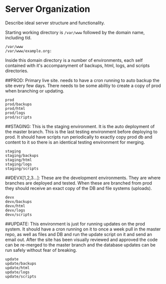 # Server Organization
Describe ideal server structure and functionality.

Starting working directory is `/var/www` followed by the domain name, including tld.

```
/var/www
/var/www/example.org:
```

Inside this domain directory is a number of environments, each self contained with it's accompanyment of backups, html, logs, and scripts directories.

##PROD:
Primary live site. needs to have a cron running to auto backup the site every
few days. There needs to be some abiltiy to create a copy of prod when
branching or updating.

```
prod
prod/backups
prod/html
prod/logs
prod/scripts
```

##STAGING:
This is the staging environment. It is the auto deployment of the master branch.
This is the last testing environment before deploying to prod. It should have
scripts run periodically to exactly copy prod db and content to it so there is
an identical testing environment for merging.

```
staging
staging/backups
staging/html
staging/logs
staging/scripts
```

##DEVX[1,2,3...]:
These are the development environments. They are where branches are deployed and tested. When these are branched from prod they should receive an exact copy of
the DB and file systems (uploads).

```
devx
devx/backups
devx/html
devx/logs
devx/scripts
```

##UPDATE:
This environment is just for running updates on the prod system. It should have
a cron running on it to once a week pull in the master repo, as well as files
and DB and run the update script on it and send an email out. After the site has
been visually reviewed and approved the code can be re-merged to the master
branch and the database updates can be run safely without fear of breaking.

```
update
update/backups
update/html
update/logs
update/scripts
```
